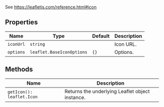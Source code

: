 See https://leafletjs.com/reference.html#icon

## Properties

| Name      | Type                      | Default | Description |
|-----------|---------------------------|---------|-------------|
| `iconUrl` | `string`                  |         | Icon URL.   |
| `options` | `leaflet.BaseIconOptions` | `{}`    | Options.    |

## Methods

| Name                      | Description                                     |
|---------------------------|-------------------------------------------------|
| `getIcon(): leaflet.Icon` | Returns the underlying Leaflet object instance. |
